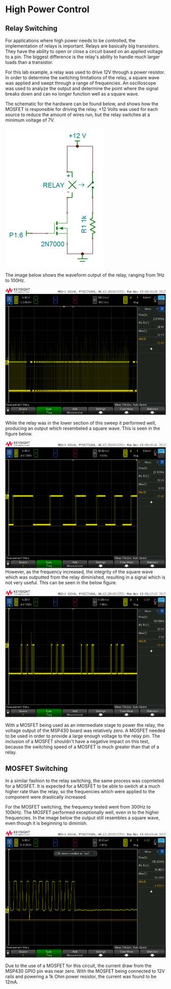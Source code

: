 # High Power Control

## Relay Switching
For applications where high power needs to be controlled, the implementation of relays is important. Relays are basically big transistors. They have the ability to open or close a circuit based on an applied voltage to a pin. The biggest difference is the relay's ability to handle much larger loads than a transistor. 

For this lab example, a relay was used to drive 12V through a power resistor. In order to determine the switching limitations of the relay, a square wave was applied and swept through a range of frequencies. An oscilloscope was used to analyze the output and determine the point where the signal breaks down and can no longer function well as a square wave. 

The schematic for the hardware can be found below, and shows how the MOSFET is responsible for driving the relay. +12 Volts was used for each source to reduce the amount of wires run, but the relay switches at a minimum voltage of 7V. 

![Hardware](https://github.com/RU09342/lab-6taking-control-over-your-embedded-life-nick-and-joe/blob/master/High%20Power%20Control/Schematics/RelayMosfetControl1.PNG)

The image below shows the waveform output of the relay, ranging from 1Hz to 100Hz. 

![Relay Sweep](https://github.com/RU09342/lab-6taking-control-over-your-embedded-life-nick-and-joe/blob/master/High%20Power%20Control/Pictures/relaysweep1.png)

While the relay was in the lower section of this sweep it performed well, producing an output which resembeled a square wave. This is seen in the figure below. 

![Good Switch](https://github.com/RU09342/lab-6taking-control-over-your-embedded-life-nick-and-joe/blob/master/High%20Power%20Control/Pictures/relaysweep2.png)
However, as the frequency increased, the integrity of the square wave which was outputted from the relay diminished, resulting in a signal which is not very useful. This can be seen in the below figure. 

![Bad Switch](https://github.com/RU09342/lab-6taking-control-over-your-embedded-life-nick-and-joe/blob/master/High%20Power%20Control/Pictures/relaysweep4.png)

With a MOSFET being used as an intermediate stage to power the relay, the voltage output of the MSP430 board was relatively zero. A MOSFET needed to be used in order to provide a large enough voltage to the relay pin. The inclusion of a MOSFET shouldn't have a negative impact on this test, because the switching speed of a MOSFET is much greater than that of a relay. 
## MOSFET Switching
In a similar fashion to the relay switching, the same process was copmleted for a MOSFET. It is expected for a MOSFET to be able to switch at a much higher rate than the relay, so the frequencies which were applied to the component were drastically increased. 

For the MOSFET switching, the frequency tested went from 300Hz to 100kHz. The MOSFET performed exceptionally well, even in to the higher frequencies. In the image below the output still resembles a square wave, even though it is beginning to diminish. 

![Oh boy thats fast](https://github.com/RU09342/lab-6taking-control-over-your-embedded-life-nick-and-joe/blob/master/High%20Power%20Control/Pictures/mosfetsweep100khz1.png)

Due to the use of a MOSFET for this circuit, the current draw from the MSP430 GPIO pin was near zero. With the MOSFET being connected to 12V rails and powering a 1k Ohm power resistor, the current was found to be 12mA. 

